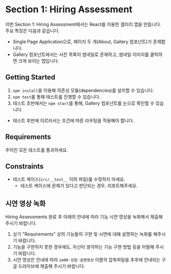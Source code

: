 # Section 1: Hiring Assessment

이번 Section 1: Hiring Assessment에서는 React를 이용한 갤러리 앱을 만듭니다. 주요 특징은 다음과 같습니다.

- Single Page Application으로, 페이지 두 개(About, Gallery 컴포넌트)가 존재합니다.
- Gallery 컴포넌트에서는 사진 목록이 썸네일로 존재하고, 썸네일 이미지를 클릭하면 크게 보이는 앱입니다.

## Getting Started

1. `npm install`을 이용해 의존성 모듈(dependencies)를 설치할 수 있습니다.
2. `npm test`를 통해 테스트를 진행할 수 있습니다.
3. 테스트 초반에서는 `npm start`를 통해, Gallery 컴포넌트를 눈으로 확인할 수 있습니다.
  - 테스트 후반에 이르러서는 조건에 따른 라우팅을 적용해야 합니다.

## Requirements

주어진 모든 테스트를 통과하세요.

## Constraints

- 테스트 케이스(`src/__test__` 이하 파일)를 수정하지 마세요.
  - 테스트 케이스에 문제가 있다고 판단되는 경우, 리포트해주세요.

## 시연 영상 녹화

Hiring Assessments 완료 후 아래의 안내에 따라 기능 시연 영상을 녹화해서 제출해 주시기 바랍니다.

1. 상기 "Requirements" 상의 기능들의 구현 및 시연에 대해 설명하는 녹화를 해주시기 바랍니다.
2. 기능을 구현하지 못한 경우에도, 자신이 생각하는 기능 구현 방법 등을 어필해 주시기 바랍니다.
3. 시연 영상은 안내에 따라 `im00-성함-설명영상` 이름의 압축파일을 추후에 안내되는 구글 드라이브에 제출해 주시기 바랍니다.